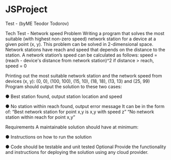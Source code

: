 # JSProject
Test - (byME Teodor Todorov)

Tech Test - Network speed
Problem
Writing a program that solves the most suitable (with highest non-zero speed) network station for a device at a given point (x, y).
This problem can be solved in 2-dimensional space. Network stations have reach and speed that depends on the distance to the station.
A network station’s speed can be calculated as follows:
     speed = (reach - device's distance from network station)^2
     if distance > reach, speed = 0
     
Printing out the most suitable network station and the network speed from devices (x, y): (0, 0), (100, 100), (15, 10), (18, 18), (13, 13) and (25, 99)
Program should output the solution to these two cases:

● Best station found, output station location and speed

● No station within reach found, output error message
It can be in the form of:
“Best network station for point x,y is x,y with speed z” “No network station within reach for point x,y”

Requirements
A maintainable solution should have at minimum:

● Instructions on how to run the solution

● Code should be testable and unit tested
Optional
Provide the functionality and instructions for deploying the solution using any cloud provider.
